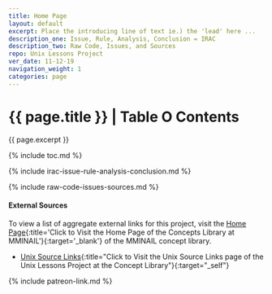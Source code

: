 ```yaml
---
title: Home Page
layout: default
excerpt: Place the introducing line of text ie.) the 'lead' here ...
description_one: Issue, Rule, Analysis, Conclusion = IRAC
description_two: Raw Code, Issues, and Sources
repo: Unix Lessons Project
ver_date: 11-12-19
navigation_weight: 1
categories: page
---
```

# {{ page.title }} | Table O Contents

{{ page.excerpt }}

{% include toc.md %}

{% include irac-issue-rule-analysis-conclusion.md %}

{% include raw-code-issues-sources.md %}

#### External Sources

To view a list of aggregate external links for this project, visit the [Home Page](https://mminail.github.io/){:title='Click to Visit the Home Page of the Concepts Library at MMINAIL'}{:target='_blank'} of the MMINAIL concept library.

- [Unix Source Links](../Unix/Unix-Source-Links.htm){:title="Click to Visit the Unix Source Links page of the Unix Lessons Project at the Concept Library"}{:target="_self"}

{% include patreon-link.md %}
